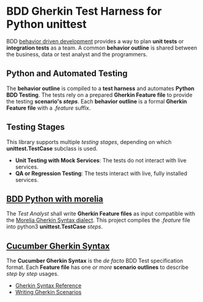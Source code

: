 BDD Gherkin Test Harness for Python unittest
============================================

BDD [behavior driven development](https://en.wikipedia.org/wiki/Behavior-driven_development) provides 
a way to plan **unit tests** or **integration tests** as a team. A common **behavior outline** is shared
between the business, data or test analyst and the programmers.

Python and Automated Testing
----------------------------

The **behavior outline** is compiled to a **test harness** and automates **Python BDD Testing**.
The tests rely on a prepared **Gherkin Feature file** to provide the testing **scenario's _steps_**.
Each **behavior outline** is a formal **Gherkin Feature file** with a _.feature_ suffix.

Testing Stages
--------------

This library supports multiple *testing stages*, depending on which **unittest.TestCase** subclass is used.

* **Unit Testing with Mock Services**: The tests do not interact with live services.
* **QA or Regression Testing**: The tests interact with live, fully installed services.

[BDD Python with morelia](https://morelia.readthedocs.io/en/latest/)
-----------------------

The *Test Analyst* shall write **Gherkin Feature files** as input compatible
with the [Morelia Gherkin Syntax dialect](https://morelia.readthedocs.io/en/latest/gherkin.html).
This project compiles the *.feature* file into python3 **unittest.TestCase** _steps_.

[Cucumber Gherkin Syntax](https://cucumber.io/docs/gherkin/reference/)
-----------------------

The **Cucumber Gherkin Syntax** is the _de facto_ BDD Test specification format.
Each **Feature file** has one _or more_ **scenario outlines** to describe _step by step_ usages.

* [Gherkin Syntax Reference](https://cucumber.io/docs/gherkin/reference/)
* [Writing Gherkin Scenarios](https://support.smartbear.com/cucumberstudio/docs/bdd/write-gherkin-scenarios.html)